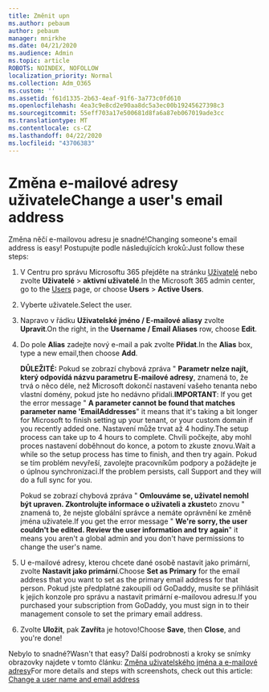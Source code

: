```yaml
---
title: Změnit upn
ms.author: pebaum
author: pebaum
manager: mnirkhe
ms.date: 04/21/2020
ms.audience: Admin
ms.topic: article
ROBOTS: NOINDEX, NOFOLLOW
localization_priority: Normal
ms.collection: Adm_O365
ms.custom: ''
ms.assetid: f61d1335-2b63-4eaf-91f6-3a773c0fd610
ms.openlocfilehash: 4ea3c9e8cd2e90aa8dc5a3ec00b19245627398c3
ms.sourcegitcommit: 55eff703a17e500681d8fa6a87eb067019ade3cc
ms.translationtype: MT
ms.contentlocale: cs-CZ
ms.lasthandoff: 04/22/2020
ms.locfileid: "43706383"
---
```

# <a name="change-a-users-email-address"></a><span data-ttu-id="e833f-102">Změna e-mailové adresy uživatele</span><span class="sxs-lookup"><span data-stu-id="e833f-102">Change a user's email address</span></span>

<span data-ttu-id="e833f-103">Změna něčí e-mailovou adresu je snadné!</span><span class="sxs-lookup"><span data-stu-id="e833f-103">Changing someone's email address is easy!</span></span> <span data-ttu-id="e833f-104">Postupujte podle následujících kroků:</span><span class="sxs-lookup"><span data-stu-id="e833f-104">Just follow these steps:</span></span>
  
1. <span data-ttu-id="e833f-105">V Centru pro správu Microsoftu 365 přejděte na stránku [Uživatelé](https://go.microsoft.com/fwlink/p/?linkid=834822) nebo zvolte **Uživatelé** \> **aktivní uživatelé**.</span><span class="sxs-lookup"><span data-stu-id="e833f-105">In the Microsoft 365 admin center, go to the [Users](https://go.microsoft.com/fwlink/p/?linkid=834822) page, or choose **Users** \> **Active Users**.</span></span>
    
2. <span data-ttu-id="e833f-106">Vyberte uživatele.</span><span class="sxs-lookup"><span data-stu-id="e833f-106">Select the user.</span></span>
    
3. <span data-ttu-id="e833f-107">Napravo v řádku **Uživatelské jméno / E-mailové aliasy** zvolte **Upravit**.</span><span class="sxs-lookup"><span data-stu-id="e833f-107">On the right, in the **Username / Email Aliases** row, choose **Edit**.</span></span>
    
4. <span data-ttu-id="e833f-108">Do pole **Alias** zadejte nový e-mail a pak zvolte **Přidat**.</span><span class="sxs-lookup"><span data-stu-id="e833f-108">In the **Alias** box, type a new email,then choose **Add**.</span></span>
    
    <span data-ttu-id="e833f-109">**DŮLEŽITÉ:** Pokud se zobrazí chybová zpráva " **Parametr nelze najít, který odpovídá názvu parametru E-mailové adresy**, znamená to, že trvá o něco déle, než Microsoft dokončí nastavení vašeho tenanta nebo vlastní domény, pokud jste ho nedávno přidali.</span><span class="sxs-lookup"><span data-stu-id="e833f-109">**IMPORTANT**: If you get the error message " **A parameter cannot be found that matches parameter name 'EmailAddresses**" it means that it's taking a bit longer for Microsoft to finish setting up your tenant, or your custom domain if you recently added one.</span></span> <span data-ttu-id="e833f-110">Nastavení může trvat až 4 hodiny.</span><span class="sxs-lookup"><span data-stu-id="e833f-110">The setup process can take up to 4 hours to complete.</span></span> <span data-ttu-id="e833f-111">Chvíli počkejte, aby mohl proces nastavení doběhnout do konce, a potom to zkuste znovu.</span><span class="sxs-lookup"><span data-stu-id="e833f-111">Wait a while so the setup process has time to finish, and then try again.</span></span> <span data-ttu-id="e833f-112">Pokud se tím problém nevyřeší, zavolejte pracovníkům podpory a požádejte je o úplnou synchronizaci.</span><span class="sxs-lookup"><span data-stu-id="e833f-112">If the problem persists, call Support and they will do a full sync for you.</span></span>
    
    <span data-ttu-id="e833f-113">Pokud se zobrazí chybová zpráva " **Omlouváme se, uživatel nemohl být upraven. Zkontrolujte informace o uživateli a zkuste**to znovu " znamená to, že nejste globální správce a nemáte oprávnění ke změně jména uživatele.</span><span class="sxs-lookup"><span data-stu-id="e833f-113">If you get the error message " **We're sorry, the user couldn't be edited. Review the user information and try again**" it means you aren't a global admin and you don't have permissions to change the user's name.</span></span>
    
5. <span data-ttu-id="e833f-114">U e-mailové adresy, kterou chcete dané osobě nastavit jako primární, zvolte **Nastavit jako primární**.</span><span class="sxs-lookup"><span data-stu-id="e833f-114">Choose **Set as Primary** for the email address that you want to set as the primary email address for that person.</span></span> <span data-ttu-id="e833f-115">Pokud jste předplatné zakoupili od GoDaddy, musíte se přihlásit k jejich konzole pro správu a nastavit primární e-mailovou adresu.</span><span class="sxs-lookup"><span data-stu-id="e833f-115">If you purchased your subscription from GoDaddy, you must sign in to their management console to set the primary email address.</span></span> 
    
6. <span data-ttu-id="e833f-116">Zvolte **Uložit**, pak **Zavřít**a je hotovo!</span><span class="sxs-lookup"><span data-stu-id="e833f-116">Choose **Save**, then **Close**, and you're done!</span></span>
    
<span data-ttu-id="e833f-117">Nebylo to snadné?</span><span class="sxs-lookup"><span data-stu-id="e833f-117">Wasn't that easy?</span></span> <span data-ttu-id="e833f-118">Další podrobnosti a kroky se snímky obrazovky najdete v tomto článku: [Změna uživatelského jména a e-mailové adresy](https://docs.microsoft.com/office365/admin/add-users/change-a-user-name-and-email-address)</span><span class="sxs-lookup"><span data-stu-id="e833f-118">For more details and steps with screenshots, check out this article: [Change a user name and email address](https://docs.microsoft.com/office365/admin/add-users/change-a-user-name-and-email-address)</span></span>
  

